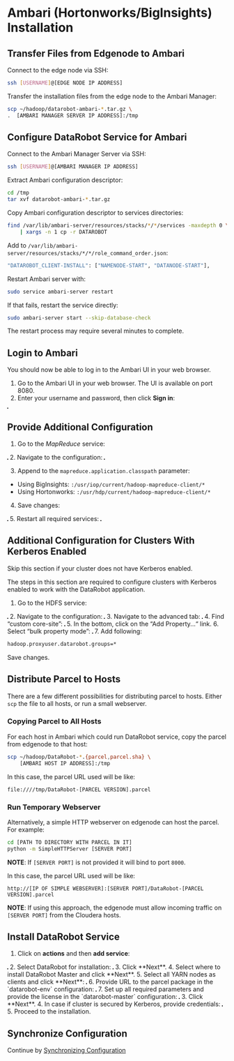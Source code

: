 # Ambari (Hortonworks/BigInsights) Installation

## Transfer Files from Edgenode to Ambari

Connect to the edge node via SSH:

```bash
ssh [USERNAME]@[EDGE NODE IP ADDRESS]
```

Transfer the installation files from the edge node to the Ambari Manager:

```bash
scp ~/hadoop/datarobot-ambari-*.tar.gz \
.  [AMBARI MANAGER SERVER IP ADDRESS]:/tmp
```

## Configure DataRobot Service for Ambari

Connect to the Ambari Manager Server via SSH:

```bash
ssh [USERNAME]@[AMBARI MANAGER IP ADDRESS]
```

Extract Ambari configuration descriptor:

```bash
cd /tmp
tar xvf datarobot-ambari-*.tar.gz
```

Copy Ambari configuration descriptor to services directories:

```bash
find /var/lib/ambari-server/resources/stacks/*/*/services -maxdepth 0 \
    | xargs -n 1 cp -r DATAROBOT
```

Add to `/var/lib/ambari-server/resources/stacks/*/*/role_command_order.json`:

```bash
"DATAROBOT_CLIENT-INSTALL": ["NAMENODE-START", "DATANODE-START"],
```

Restart Ambari server with:

```bash
sudo service ambari-server restart
```

If that fails, restart the service directly:

```bash
sudo ambari-server start --skip-database-check
```

The restart process may require several minutes to complete.

## Login to Ambari

You should now be able to log in to the Ambari UI in your web browser.

1. Go to the Ambari UI in your web browser. The UI is available on port 8080.
2. Enter your username and password, then click **Sign in**:
<img src="images/ambari-sign-in.png" alt="" style="border: 1px solid black;"/>

## Provide Additional Configuration

1. Go to the _MapReduce_ service:
<img src="images/ambari-mapreduce-service.png" alt="" style="border: 1px solid black;"/>
2. Navigate to the configuration:
<img src="images/ambari-navigation-config.png" alt="" style="border: 1px solid black;"/>

3. Append to the `mapreduce.application.classpath` parameter:
  * Using BigInsights: `:/usr/iop/current/hadoop-mapreduce-client/*`
  * Using Hortonworks: `:/usr/hdp/current/hadoop-mapreduce-client/*`

4. Save changes:
<img src="images/ambari-save-changes.png" alt="" style="border: 1px solid black;"/>
5. Restart all required services:
<img src="images/ambari-restart-services.png" alt="" style="border: 1px solid black;"/>

## Additional Configuration for Clusters With Kerberos Enabled

Skip this section if your cluster does not have Kerberos enabled.

The steps in this section are required to configure clusters with Kerberos enabled to work with the DataRobot application.

1. Go to the HDFS service:
<img src="images/ambari-hdfs-service.png" alt="" style="border: 1px solid black;"/>
2. Navigate to the configuration:
<img src="images/ambari-hdfs-config.png" alt="" style="border: 1px solid black;"/>
3. Navigate to the advanced tab:
<img src="images/ambari-hdfs-advanced.png" alt="" style="border: 1px solid black;"/>
4. Find “custom core-site”:
<img src="images/ambari-hdfs-custom.png" alt="" style="border: 1px solid black;"/>
5. In the bottom, click on the “Add Property...“ link.
6. Select “bulk property mode”:
<img src="images/ambari-hdfs-bulk-props.png" alt="" style="border: 1px solid black;"/>
7. Add following:

```bash
hadoop.proxyuser.datarobot.groups=*
```

Save changes.

## Distribute Parcel to Hosts

There are a few different possibilities for distributing parcel to hosts.
Either `scp` the file to all hosts, or run a small webserver.

### Copying Parcel to All Hosts

For each host in Ambari which could run DataRobot service, copy the parcel
from edgenode to that host:

```bash
scp ~/hadoop/DataRobot-*.{parcel,parcel.sha} \
    [AMBARI HOST IP ADDRESS]:/tmp
```

In this case, the parcel URL used will be like:

```
file:////tmp/DataRobot-[PARCEL VERSION].parcel
```

### Run Temporary Webserver

Alternatively, a simple HTTP webserver on edgenode can host the parcel.
For example:

```bash
cd [PATH TO DIRECTORY WITH PARCEL IN IT]
python -m SimpleHTTPServer [SERVER PORT]
```

**NOTE**: If `[SERVER PORT]` is not provided it will bind to port `8000`.

In this case, the parcel URL used will be like:

```
http://[IP OF SIMPLE WEBSERVER]:[SERVER PORT]/DataRobot-[PARCEL VERSION].parcel
```

**NOTE**: If using this approach, the edgenode must allow incoming traffic on `[SERVER PORT]`
from the Cloudera hosts.

## Install DataRobot Service

1. Click on **actions** and then **add service**:
<img src="images/ambari-add-service.png" alt="" style="border: 1px solid black;"/>
2. Select DataRobot for installation:
<img src="images/ambari-select-datarobot.png" alt="" style="border: 1px solid black;"/>
3. Click **Next**.
4. Select where to install DataRobot Master and click **Next**.
5. Select all YARN nodes as clients and click **Next**:
<img src="images/ambari-select-yarn.png" alt="" style="border: 1px solid black;"/>
6. Provide URL to the parcel package in the `datarobot-env` configuration:
<img src="images/ambari-parcel-url.png" alt="" style="border: 1px solid black;"/>
7. Set up all required parameters and provide the license in the `datarobot-master`
configuration:
<img src="images/ambari-required-params.png" alt="" style="border: 1px solid black;"/>
3. Click **Next**.
4. In case if cluster is secured by Kerberos, provide credentials:
<img src="images/ambari-kerberos.png" alt="" style="border: 1px solid black;"/>
5. Proceed to the installation.

## Synchronize Configuration

Continue by [Synchronizing Configuration](./hadoop-install.md#synchronize-configuration)
